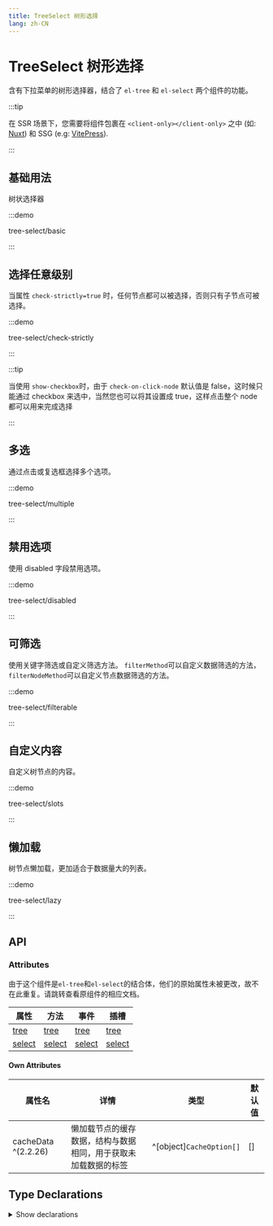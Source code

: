```yaml
---
title: TreeSelect 树形选择
lang: zh-CN
---
```


# TreeSelect 树形选择

含有下拉菜单的树形选择器，结合了 `el-tree` 和 `el-select` 两个组件的功能。

:::tip

在 SSR 场景下，您需要将组件包裹在 `<client-only></client-only>` 之中 (如: [Nuxt](https://nuxt.com/v3)) 和 SSG (e.g: [VitePress](https://vitepress.vuejs.org/)).

:::

## 基础用法

树状选择器

:::demo

tree-select/basic

:::

## 选择任意级别

当属性 `check-strictly=true` 时，任何节点都可以被选择，否则只有子节点可被选择。

:::demo

tree-select/check-strictly

:::

:::tip

当使用 `show-checkbox`时，由于 `check-on-click-node` 默认值是 false，这时候只能通过 checkbox 来选中，当然您也可以将其设置成 true，这样点击整个 node 都可以用来完成选择

:::

## 多选

通过点击或复选框选择多个选项。

:::demo

tree-select/multiple

:::

## 禁用选项

使用 disabled 字段禁用选项。

:::demo

tree-select/disabled

:::

## 可筛选

使用关键字筛选或自定义筛选方法。 `filterMethod`可以自定义数据筛选的方法， `filterNodeMethod`可以自定义节点数据筛选的方法。

:::demo

tree-select/filterable

:::

## 自定义内容

自定义树节点的内容。

:::demo

tree-select/slots

:::

## 懒加载

树节点懒加载，更加适合于数据量大的列表。

:::demo

tree-select/lazy

:::

## API

### Attributes

由于这个组件是`el-tree`和`el-select`的结合体，他们的原始属性未被更改，故不在此重复。请跳转查看原组件的相应文档。

| 属性                                      | 方法                            | 事件                                  | 插槽                                 |
| --------------------------------------- | ----------------------------- | ----------------------------------- | ---------------------------------- |
| [tree](./tree.md#attributes)            | [tree](./tree.md#method)      | [tree](./tree.md#events)            | [tree](./tree.md#slots)            |
| [select](./select.md#select-attributes) | [select](./select.md#methods) | [select](./select.md#select-events) | [select](./select.md#select-slots) |

#### Own Attributes

| 属性名                 | 详情                              | 类型                       | 默认值 |
| ------------------- | ------------------------------- | ------------------------ | --- |
| cacheData ^(2.2.26) | 懒加载节点的缓存数据，结构与数据相同，用于获取未加载数据的标签 | ^[object]`CacheOption[]` | []  |

## Type Declarations

<details>
  <summary>Show declarations</summary>

```ts
type CacheOption = {
  value: string | number | boolean | object
  currentLabel: string | number
  isDisabled: boolean
}
```

</details>
